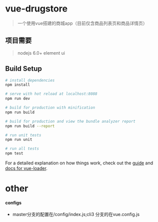 # vue-drugstore

> 一个使用vue搭建的商城app（目前仅含商品列表页和商品详情页）

## 项目需要
> nodejs 6.0+
> element ui

## Build Setup

``` bash
# install dependencies
npm install

# serve with hot reload at localhost:8088
npm run dev

# build for production with minification
npm run build

# build for production and view the bundle analyzer report
npm run build --report

# run unit tests
npm run unit

# run all tests
npm test
```

For a detailed explanation on how things work, check out the [guide](http://vuejs-templates.github.io/webpack/) and [docs for vue-loader](http://vuejs.github.io/vue-loader).


# other
#### configs
- master分支的配置在/config/index.js;cli3 分支的在vue.config.js
